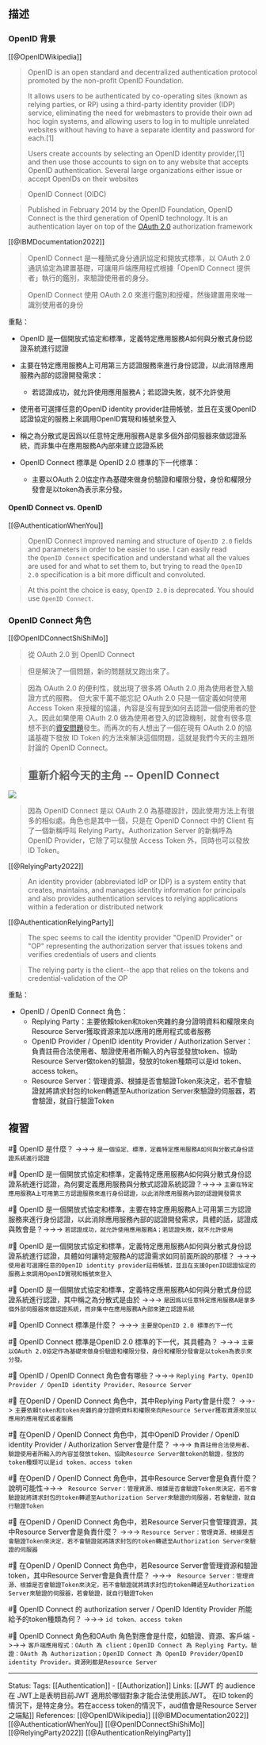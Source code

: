 
## 描述


### OpenID 背景

[[@OpenIDWikipedia]]
> OpenID is an open standard and decentralized authentication protocol promoted by the non-profit OpenID Foundation. 
> 
> It allows users to be authenticated by co-operating sites (known as relying parties, or RP) using a third-party identity provider (IDP) service, eliminating the need for webmasters to provide their own ad hoc login systems, and allowing users to log in to multiple unrelated websites without having to have a separate identity and password for each.[1] 
> 
> Users create accounts by selecting an OpenID identity provider,[1] and then use those accounts to sign on to any website that accepts OpenID authentication. Several large organizations either issue or accept OpenIDs on their websites

> OpenID Connect (OIDC)

> Published in February 2014 by the OpenID Foundation, OpenID Connect is the third generation of OpenID technology. It is an authentication layer on top of the [OAuth 2.0](https://en.wikipedia.org/wiki/OAuth#OAuth_2.0 "OAuth") authorization framework


[[@IBMDocumentation2022]]
> OpenID Connect 是一種簡式身分通訊協定和開放式標準，以 OAuth 2.0 通訊協定為建置基礎，可讓用戶端應用程式根據「OpenID Connect 提供者」執行的鑑別，來驗證使用者的身分。

> OpenID Connect 使用 OAuth 2.0 來進行鑑別和授權，然後建置用來唯一識別使用者的身份



重點：
- OpenID 是一個開放式協定和標準，定義特定應用服務A如何與分散式身份認證系統進行認證
- 主要在特定應用服務A上可用第三方認證服務來進行身份認證，以此消除應用服務內部的認證開發需求：
	- 若認證成功，就允許使用應用服務A；若認證失敗，就不允許使用
- 使用者可選擇任意的OpenID identity provider註冊帳號，並且在支援OpenID認證協定的服務上來調用OpenID實現和帳號來登入
- 稱之為分散式是因爲以任意特定應用服務A是拿多個外部伺服器來做認證系統，而非集中在應用服務A內部來建立認證系統

- OpenID Connect 標準是 OpenID 2.0 標準的下一代標準：
	- 主要以OAuth 2.0協定作為基礎來做身份驗證和權限分發，身份和權限分發會是以token為表示來分發。

#### OpenID Connect vs. OpenID
[[@AuthenticationWhenYou]]
> OpenID Connect improved naming and structure of `OpenID 2.0` fields and parameters in order to be easier to use. I can easily read the `OpenID Connect` specification and understand what all the values are used for and what to set them to, but trying to read the `OpenID 2.0` specification is a bit more difficult and convoluted.

> At this point the choice is easy, `OpenID 2.0` is deprecated. You should use `OpenID Connect`.





### OpenID Connect 角色

[[@OpenIDConnectShiShiMo]]
>  從 OAuth 2.0 到 OpenID Connect

> 但是解決了一個問題，新的問題就又跑出來了。

> 因為 OAuth 2.0 的便利性，就出現了很多將 OAuth 2.0 用為使用者登入驗證方式的服務。 但大家千萬不能忘記 OAuth 2.0 只是一個定義如何使用 Access Token 來授權的協議，內容是沒有提到如何去認證一個使用者的登入。因此如果使用 OAuth 2.0 做為使用者登入的認證機制，就會有很多意想不到的[資安問題](http://www.thread-safe.com/2012/01/problem-with-oauth-for-authentication.html)發生。而再次的有人想出了一個在現有 OAuth 2.0 的協議基礎下發放 ID Token 的方法來解決這個問題，這就是我們今天的主題所討論的 OpenID Connect。

> ## 重新介紹今天的主角 -- OpenID Connect

![](https://hennge.com/tw/blog/1_SQQwKPMtjPJbUKP2Z0R_Aw.png)

> 因為 OpenID Connect 是以 OAuth 2.0 為基礎設計，因此使用方法上有很多的相似處。角色也是其中一個，只是在 OpenID Connect 中的 Client 有了一個新稱呼叫 Relying Party。Authorization Server 的新稱呼為 OpenID Provider，它除了可以發放 Access Token 外，同時也可以發放 ID Token。

[[@RelyingParty2022]]
> An identity provider (abbreviated IdP or IDP) is a system entity that creates, maintains, and manages identity information for principals and also provides authentication services to relying applications within a federation or distributed network


[[@AuthenticationRelyingParty]]
> The spec seems to call the identity provider "OpenID Provider" or "OP" representing the authorization server that issues tokens and verifies credentials of users and clients

> The relying party is the client--the app that relies on the tokens and credential-validation of the OP


重點：
- OpenID / OpenID Connect 角色：
	- Replying Party：主要依賴token和token夾雜的身分證明資料和權限來向Resource Server獲取資源來加以應用的應用程式或者服務
	- OpenID Provider / OpenID identity Provider / Authorization Server：負責註冊合法使用者、驗證使用者所輸入的內容並發放token、協助Resource Server做token的驗證，發放的token種類可以是id token、access token。
	- Resource Server：管理資源、根據是否會驗證Token來決定，若不會驗證就將請求封包的token轉遞至Authorization Server來驗證的伺服器，若會驗證，就自行驗證Token

## 複習

#🧠 OpenID 是什麼？ ->->-> `是一個協定、標準，定義特定應用服務A如何與分散式身份認證系統進行認證`
<!--SR:!2023-03-24,41,247-->

#🧠 OpenID 是一個開放式協定和標準，定義特定應用服務A如何與分散式身份認證系統進行認證，為何要定義應用服務與分散式認證系統認證？->->-> `主要在特定應用服務A上可用第三方認證服務來進行身份認證，以此消除應用服務內部的認證開發需求`
<!--SR:!2023-05-17,75,250-->

#🧠 OpenID 是一個開放式協定和標準，主要在特定應用服務A上可用第三方認證服務來進行身份認證，以此消除應用服務內部的認證開發需求，具體的話，認證成與敗會是？->->-> `若認證成功，就允許使用應用服務A；若認證失敗，就不允許使用`
<!--SR:!2023-03-14,33,230-->

#🧠 OpenID 是一個開放式協定和標準，定義特定應用服務A如何與分散式身份認證系統進行認證，具體如何讓特定服務A的認證需求如同前面所說的那樣？ ->->-> `使用者可選擇任意的OpenID identity provider註冊帳號，並且在支援OpenID認證協定的服務上來調用OpenID實現和帳號來登入`
<!--SR:!2023-05-01,55,209-->

#🧠 OpenID 是一個開放式協定和標準，定義特定應用服務A如何與分散式身份認證系統進行認證，其中稱之為分散式是由於 ->->-> `是因爲以任意特定應用服務A是拿多個外部伺服器來做認證系統，而非集中在應用服務A內部來建立認證系統`
<!--SR:!2023-03-28,42,227-->

#🧠 OpenID Connect 標準是什麼？ ->->-> `主要是OpenID 2.0 標準的下一代`
<!--SR:!2023-03-16,13,230-->

#🧠 OpenID Connect 標準是OpenID 2.0 標準的下一代，其具體為？ ->->-> `主要以OAuth 2.0協定作為基礎來做身份驗證和權限分發，身份和權限分發會是以token為表示來分發。`
<!--SR:!2023-03-16,22,208-->

#🧠 OpenID / OpenID Connect 角色會有哪些？->->-> `Replying Party、OpenID Provider / OpenID identity Provider、Resource Server`
<!--SR:!2023-05-19,77,250-->

#🧠 在OpenID / OpenID Connect 角色中，其中Replying Party會是什麼？ ->->-> `主要依賴token和token夾雜的身分證明資料和權限來向Resource Server獲取資源來加以應用的應用程式或者服務`
<!--SR:!2023-05-05,69,250-->

#🧠 在OpenID / OpenID Connect 角色中，其中OpenID Provider / OpenID identity Provider / Authorization Server會是什麼？ ->->-> `負責註冊合法使用者、驗證使用者所輸入的內容並發放token、協助Resource Server做token的驗證，發放的token種類可以是id token、access token`
<!--SR:!2023-03-19,38,248-->

#🧠 在OpenID / OpenID Connect 角色中，其中Resource Server會是負責什麼？說明可能性->->-> ` Resource Server：管理資源、根據是否會驗證Token來決定，若不會驗證就將請求封包的token轉遞至Authorization Server來驗證的伺服器，若會驗證，就自行驗證Token`
<!--SR:!2023-03-15,34,245-->


#🧠 在OpenID / OpenID Connect 角色中，若Resource Server只會管理資源，其中Resource Server會是負責什麼？ ->->-> `Resource Server：管理資源、根據是否會驗證Token來決定，若不會驗證就將請求封包的token轉遞至Authorization Server來驗證的伺服器`
<!--SR:!2023-03-16,31,225-->

#🧠 在OpenID / OpenID Connect 角色中，若Resource Server會管理資源和驗證token，其中Resource Server會是負責什麼？ ->->-> ` Resource Server：管理資源、根據是否會驗證Token來決定，若不會驗證就將請求封包的token轉遞至Authorization Server來驗證的伺服器，若會驗證，就自行驗證Token`
<!--SR:!2023-03-08,31,245-->




#🧠 OpenID Connect 的 authorization server / OpenID Identity Provider 所能給予的token種類為何？ ->->-> `id token、access token`
<!--SR:!2023-05-25,81,250-->


#🧠 OpenID Connect 角色和OAuth 角色對應會是什麼，如驗證、資源、客戶端 ->->-> `客戶端應用程式：OAuth 為 client；OpenID Connect 為 Replying Party。驗證：OAuth 為 Authorization；OpenID Connect 為 OpenID Provider/OpenID identity Provider。資源則都是Resource Server`
<!--SR:!2023-05-14,74,250-->



---
Status: 
Tags:
[[Authentication]] - [[Authorization]]
Links:
[[JWT 的  audience 在 JWT上是表明目前JWT 適用於哪個對象才能合法使用該JWT。 在ID token的情況下，是特定身分。若在access token的情況下，aud值會是Resource Server之端點]]
References:
[[@OpenIDWikipedia]]
[[@IBMDocumentation2022]]
[[@AuthenticationWhenYou]]
[[@OpenIDConnectShiShiMo]]
[[@RelyingParty2022]]
[[@AuthenticationRelyingParty]]